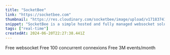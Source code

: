 ```yaml
---
title: "SocketBee"
link: "https://socketbee.com"
thumbnail: "https://res.cloudinary.com/socketbee/image/upload/v1718374170/favicon_zbi1sh.png"
snippet: "SocketBee is a simple hosted and fully managed websocket solution that simplifies real-time application development."
tags: ["real-time"]
createdAt: 2024-06-20T22:27:38.441Z
---
```

Free websocket
Free 100 concurrent connexions
Free 3M events/month
